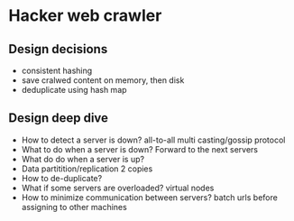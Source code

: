 
# Hacker web crawler

## Design decisions
- consistent hashing
- save cralwed content on memory, then disk
- deduplicate using hash map

## Design deep dive
- How to detect a server is down? all-to-all multi casting/gossip protocol
- What to do when a server is down? Forward to the next servers
- What do do when a server is up?
- Data partitition/replication 2 copies
- How to de-duplicate?
- What if some servers are overloaded? virtual nodes
- How to minimize communication between servers? batch urls before assigning to other machines

